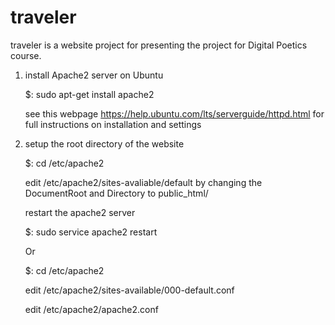 # traveler

traveler is a website project for presenting the project for Digital Poetics course.

1. install Apache2 server on Ubuntu

	$: sudo apt-get install apache2

	see this webpage https://help.ubuntu.com/lts/serverguide/httpd.html for full instructions on installation and settings

2. setup the root directory of the website
	
	$: cd /etc/apache2
	
	edit /etc/apache2/sites-avaliable/default by changing the DocumentRoot and Directory to public_html/
	
	restart the apache2 server
	
	$: sudo service apache2 restart
	
	Or 

	$: cd /etc/apache2
	
	edit /etc/apache2/sites-available/000-default.conf
	
	edit /etc/apache2/apache2.conf
